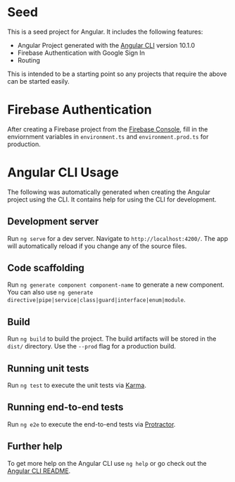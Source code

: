 # Seed

This is a seed project for Angular. It includes the following features:

- Angular Project generated with the [Angular CLI](https://github.com/angular/angular-cli) version 10.1.0
- Firebase Authentication with Google Sign In
- Routing

This is intended to be a starting point so any projects that require the above can be started easily.

# Firebase Authentication

After creating a Firebase project from the [Firebase Console](https://console.firebase.google.com/), fill in the enviornment variables in `environment.ts` and `environment.prod.ts` for production.

# Angular CLI Usage

The following was automatically generated when creating the Angular project using the CLI. It contains help for using the CLI for development.

## Development server

Run `ng serve` for a dev server. Navigate to `http://localhost:4200/`. The app will automatically reload if you change any of the source files.

## Code scaffolding

Run `ng generate component component-name` to generate a new component. You can also use `ng generate directive|pipe|service|class|guard|interface|enum|module`.

## Build

Run `ng build` to build the project. The build artifacts will be stored in the `dist/` directory. Use the `--prod` flag for a production build.

## Running unit tests

Run `ng test` to execute the unit tests via [Karma](https://karma-runner.github.io).

## Running end-to-end tests

Run `ng e2e` to execute the end-to-end tests via [Protractor](http://www.protractortest.org/).

## Further help

To get more help on the Angular CLI use `ng help` or go check out the [Angular CLI README](https://github.com/angular/angular-cli/blob/master/README.md).
